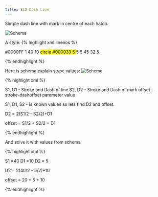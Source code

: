 ```yaml
---
title: SLD Dash Line
---
```


Simple dash line with mark in centre of each hatch.

![Schema](/blog/img/2018-07-28/2018-07-28-2.jpg "Schema")

A style:
{% highlight xml linenos %}

<FeatureTypeStyle>
 <Rule>
   <LineSymbolizer>
	 <Stroke>
	   <CssParameter name="stroke">#0000FF</CssParameter>
	   <CssParameter name="stroke-width">1</CssParameter>
	   <CssParameter name="stroke-dasharray">40 10</CssParameter>
	 </Stroke>
   </LineSymbolizer>
   <LineSymbolizer>
	 <Stroke>
	   <GraphicStroke>
		 <Graphic>
		   <Mark>
			 <WellKnownName>circle</WellKnownName>
			 <Stroke>
			   <CssParameter name="stroke">#000033</CssParameter>
			   <CssParameter name="stroke-width">5</CssParameter>
			 </Stroke>
		   </Mark>
		   <Size>5</Size>
		 </Graphic>
	   </GraphicStroke>
	   <CssParameter name="stroke-dasharray">5 45</CssParameter>
	   <CssParameter name="stroke-dashoffset">32.5</CssParameter>
	 </Stroke>
   </LineSymbolizer>
 </Rule>
</FeatureTypeStyle>

{% endhighlight %}

Here is schema explain stype values:
![Schema](/blog/img/2018-07-28/2018-07-28-1.jpg "Schema")

{% highlight xml %}

S1, D1 - Stroke and Dash of line
S2, D2 - Stroke and Dash of mark
offset - stroke-dashoffset paremeter value

S1, D1, S2 - is known values so lets find D2 and offset.

D2 = 2(S1/2 - S2/2)+D1

offset = S1/2 + S2/2 + D1

{% endhighlight %}

And solve it with values from schema

{% highlight xml %}

S1 =40
D1 =10
D2 = 5

D2 = 2(40/2 - 5/2)+10

offset = 20 + 5 + 10

{% endhighlight %}